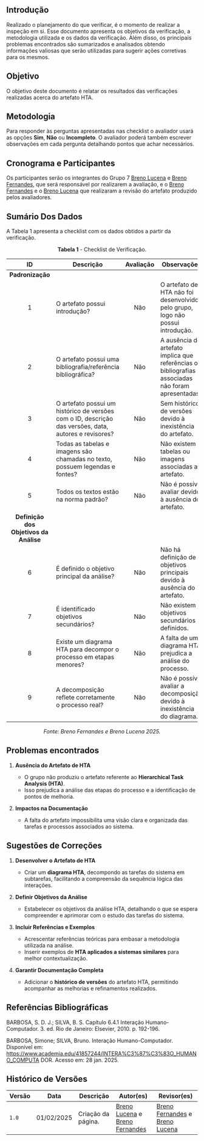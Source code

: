 ## Introdução

Realizado o planejamento do que verificar, é o momento de realizar a inspeção em si. Esse documento apresenta os objetivos da verificação, a metodologia utilizada e os dados da verificação. Além disso, os principais problemas encontrados são sumarizados e analisados obtendo informações valiosas que serão utilizadas para sugerir ações corretivas para os mesmos.

## Objetivo

O objetivo deste documento é relatar os resultados das verificações realizadas acerca do artefato HTA.

## Metodologia

 Para responder às perguntas apresentadas nas checklist o avaliador usará as opções **Sim**, **Não** ou **Incompleto**. O avaliador poderá também escrever observações em cada pergunta detalhando pontos que achar necessários.

## Cronograma e Participantes

Os participantes serão os integrantes do Grupo 7 [Breno Lucena](https://github.com/BrenoLUCO) e [Breno Fernandes](https://github.com/Brenofrds), que será responsável por realizarem a avaliação, e o [Breno Fernandes](https://github.com/Brenofrds) e o [Breno Lucena](https://github.com/BrenoLUCO) que realizaram a revisão do artefato produzido pelos avaliadores.

## Sumário Dos Dados

A Tabela 1 apresenta a checklist com os dados obtidos a partir da verificação.

<center>

**Tabela 1** - Checklist de Verificação.

|   ID   | Descrição                                                                                     | Avaliação      | Observações                                                                                                     |
|:------:|-----------------------------------------------------------------------------------------------|:--------------:|-----------------------------------------------------------------------------------------------------------------|
| **Padronização** |                                                                                     |                |                                                                                                                 |
|   1    | O artefato possui introdução?                                                                 |   Não          | O artefato de HTA não foi desenvolvido pelo grupo, logo não possui introdução.                                  |
|   2    | O artefato possui uma bibliografia/referência bibliográfica?                                  |   Não          | A ausência do artefato implica que referências ou bibliografias associadas não foram apresentadas.              |
|   3    | O artefato possui um histórico de versões com o ID, descrição das versões, data, autores e revisores? |   Não          | Sem histórico de versões devido à inexistência do artefato.                                                     |
|   4    | Todas as tabelas e imagens são chamadas no texto, possuem legendas e fontes?                  |   Não          | Não existem tabelas ou imagens associadas ao artefato.                                                         |
|   5    | Todos os textos estão na norma padrão?                                                        |   Não          | Não é possível avaliar devido à ausência do artefato.                                                           |
| **Definição dos Objetivos da Análise** |                                                            |                |                                                                                                                 |
|   6    | É definido o objetivo principal da análise?                                                   |   Não          | Não há definição de objetivos principais devido à ausência do artefato.                                         |
|   7    | É identificado objetivos secundários?                                                         |   Não          | Não existem objetivos secundários definidos.                                                                    |
|   8    | Existe um diagrama HTA para decompor o processo em etapas menores?                            |   Não          | A falta de um diagrama HTA prejudica a análise do processo.                                                     |
|   9    | A decomposição reflete corretamente o processo real?                                          |   Não          | Não é possível avaliar a decomposição devido à inexistência do diagrama.                                        |

_Fonte: Breno Fernandes e Breno Lucena 2025._

</center>

## Problemas encontrados

1. **Ausência do Artefato de HTA**  
   - O grupo não produziu o artefato referente ao **Hierarchical Task Analysis (HTA)**.  
   - Isso prejudica a análise das etapas do processo e a identificação de pontos de melhoria.  

2. **Impactos na Documentação**  
   - A falta do artefato impossibilita uma visão clara e organizada das tarefas e processos associados ao sistema.  

## Sugestões de Correções

1. **Desenvolver o Artefato de HTA**  
   - Criar um **diagrama HTA**, decompondo as tarefas do sistema em subtarefas, facilitando a compreensão da sequência lógica das interações.  

2. **Definir Objetivos da Análise**  
   - Estabelecer os objetivos da análise HTA, detalhando o que se espera compreender e aprimorar com o estudo das tarefas do sistema.  

3. **Incluir Referências e Exemplos**  
   - Acrescentar referências teóricas para embasar a metodologia utilizada na análise.  
   - Inserir exemplos de **HTA aplicados a sistemas similares** para melhor contextualização.  

4. **Garantir Documentação Completa**  
   - Adicionar o **histórico de versões** do artefato HTA, permitindo acompanhar as melhorias e refinamentos realizados.  


## Referências Bibliográficas

BARBOSA, S. D. J.; SILVA, B. S. Capítulo 6.4.1 Interação Humano-Computador. 3. ed. Rio de Janeiro: Elsevier, 2010. p. 192-196.

BARBOSA, Simone; SILVA, Bruno. Interação Humano-Computador. Disponível em: 
https://www.academia.edu/41857244/INTERA%C3%87%C3%83O_HUMANO_COMPUTA
 DOR. Acesso em: 28 jan. 2025. 


## Histórico de Versões

| Versão | Data       | Descrição              | Autor(es)                                        | Revisor(es)                                    |
| ------ | ---------- | ---------------------- | ------------------------------------------------ | ---------------------------------------------- |
| `1.0`  | 01/02/2025 | Criação da página.     | [Breno Lucena](https://github.com/BrenoLUCO) e [Breno Fernandes](https://github.com/Brenofrds)     | [Breno Fernandes](https://github.com/Brenofrds) e [Breno Lucena](https://github.com/BrenoLUCO)|